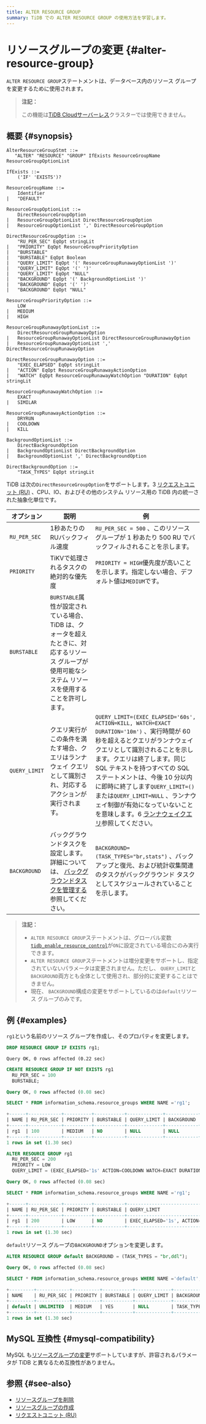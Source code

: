 ```yaml
---
title: ALTER RESOURCE GROUP
summary: TiDB での ALTER RESOURCE GROUP の使用方法を学習します。
---
```


# リソースグループの変更 {#alter-resource-group}

`ALTER RESOURCE GROUP`ステートメントは、データベース内のリソース グループを変更するために使用されます。

> **注記：**
>
> この機能は[TiDB Cloudサーバーレス](https://docs.pingcap.com/tidbcloud/select-cluster-tier#tidb-cloud-serverless)クラスターでは使用できません。

## 概要 {#synopsis}

```ebnf+diagram
AlterResourceGroupStmt ::=
   "ALTER" "RESOURCE" "GROUP" IfExists ResourceGroupName ResourceGroupOptionList

IfExists ::=
    ('IF' 'EXISTS')?

ResourceGroupName ::=
    Identifier
|   "DEFAULT"

ResourceGroupOptionList ::=
    DirectResourceGroupOption
|   ResourceGroupOptionList DirectResourceGroupOption
|   ResourceGroupOptionList ',' DirectResourceGroupOption

DirectResourceGroupOption ::=
    "RU_PER_SEC" EqOpt stringLit
|   "PRIORITY" EqOpt ResourceGroupPriorityOption
|   "BURSTABLE"
|   "BURSTABLE" EqOpt Boolean
|   "QUERY_LIMIT" EqOpt '(' ResourceGroupRunawayOptionList ')'
|   "QUERY_LIMIT" EqOpt '(' ')'
|   "QUERY_LIMIT" EqOpt "NULL"
|   "BACKGROUND" EqOpt '(' BackgroundOptionList ')'
|   "BACKGROUND" EqOpt '(' ')'
|   "BACKGROUND" EqOpt "NULL"

ResourceGroupPriorityOption ::=
    LOW
|   MEDIUM
|   HIGH

ResourceGroupRunawayOptionList ::=
    DirectResourceGroupRunawayOption
|   ResourceGroupRunawayOptionList DirectResourceGroupRunawayOption
|   ResourceGroupRunawayOptionList ',' DirectResourceGroupRunawayOption

DirectResourceGroupRunawayOption ::=
    "EXEC_ELAPSED" EqOpt stringLit
|   "ACTION" EqOpt ResourceGroupRunawayActionOption
|   "WATCH" EqOpt ResourceGroupRunawayWatchOption "DURATION" EqOpt stringLit

ResourceGroupRunawayWatchOption ::=
    EXACT
|   SIMILAR

ResourceGroupRunawayActionOption ::=
    DRYRUN
|   COOLDOWN
|   KILL

BackgroundOptionList ::=
    DirectBackgroundOption
|   BackgroundOptionList DirectBackgroundOption
|   BackgroundOptionList ',' DirectBackgroundOption

DirectBackgroundOption ::=
    "TASK_TYPES" EqOpt stringLit
```

TiDB は次の`DirectResourceGroupOption`をサポートします。3 [リクエストユニット (RU)](/tidb-resource-control.md#what-is-request-unit-ru) 、CPU、IO、およびその他のシステム リソース用の TiDB 内の統一された抽象化単位です。

| オプション         | 説明                                                                                                        | 例                                                                                                                                                                                                                                                                                                                                                                                  |
| ------------- | --------------------------------------------------------------------------------------------------------- | ---------------------------------------------------------------------------------------------------------------------------------------------------------------------------------------------------------------------------------------------------------------------------------------------------------------------------------------------------------------------------------- |
| `RU_PER_SEC`  | 1秒あたりのRUバックフィル速度                                                                                          | `RU_PER_SEC = 500` 、このリソース グループが 1 秒あたり 500 RU でバックフィルされることを示します。                                                                                                                                                                                                                                                                                                                  |
| `PRIORITY`    | TiKVで処理されるタスクの絶対的な優先度                                                                                     | `PRIORITY = HIGH`優先度が高いことを示します。指定しない場合、デフォルト値は`MEDIUM`です。                                                                                                                                                                                                                                                                                                                          |
| `BURSTABLE`   | `BURSTABLE`属性が設定されている場合、TiDB は、クォータを超えたときに、対応するリソース グループが使用可能なシステム リソースを使用することを許可します。                     |                                                                                                                                                                                                                                                                                                                                                                                    |
| `QUERY_LIMIT` | クエリ実行がこの条件を満たす場合、クエリはランナウェイ クエリとして識別され、対応するアクションが実行されます。                                                  | `QUERY_LIMIT=(EXEC_ELAPSED='60s', ACTION=KILL, WATCH=EXACT DURATION='10m')` 、実行時間が 60 秒を超えるとクエリがランナウェイ クエリとして識別されることを示します。クエリは終了します。同じ SQL テキストを持つすべての SQL ステートメントは、今後 10 分以内に即時に終了します`QUERY_LIMIT=()`または`QUERY_LIMIT=NULL` 、ランナウェイ制御が有効になっていないことを意味します。6 [ランナウェイクエリ](/tidb-resource-control.md#manage-queries-that-consume-more-resources-than-expected-runaway-queries)参照してください。 |
| `BACKGROUND`  | バックグラウンドタスクを設定します。詳細については、 [バックグラウンドタスクを管理する](/tidb-resource-control.md#manage-background-tasks)参照してください。 | `BACKGROUND=(TASK_TYPES="br,stats")` 、バックアップと復元、および統計収集関連のタスクがバックグラウンド タスクとしてスケジュールされていることを示します。                                                                                                                                                                                                                                                                                   |

> **注記：**
>
> -   `ALTER RESOURCE GROUP`ステートメントは、グローバル変数[`tidb_enable_resource_control`](/system-variables.md#tidb_enable_resource_control-new-in-v660)が`ON`に設定されている場合にのみ実行できます。
> -   `ALTER RESOURCE GROUP`ステートメントは増分変更をサポートし、指定されていないパラメータは変更されません。ただし、 `QUERY_LIMIT`と`BACKGROUND`両方とも全体として使用され、部分的に変更することはできません。
> -   現在、 `BACKGROUND`構成の変更をサポートしているのは`default`リソース グループのみです。

## 例 {#examples}

`rg1`という名前のリソース グループを作成し、そのプロパティを変更します。

```sql
DROP RESOURCE GROUP IF EXISTS rg1;
```

    Query OK, 0 rows affected (0.22 sec)

```sql
CREATE RESOURCE GROUP IF NOT EXISTS rg1
  RU_PER_SEC = 100
  BURSTABLE;
```

```sql
Query OK, 0 rows affected (0.08 sec)
```

```sql
SELECT * FROM information_schema.resource_groups WHERE NAME ='rg1';
```

```sql
+------+------------+----------+-----------+-------------+------------+
| NAME | RU_PER_SEC | PRIORITY | BURSTABLE | QUERY_LIMIT | BACKGROUND |
+------+------------+----------+-----------+-------------+------------+
| rg1  | 100        | MEDIUM   | NO        | NULL        | NULL       |
+------+------------+----------+-----------+-------------+------------+
1 rows in set (1.30 sec)
```

```sql
ALTER RESOURCE GROUP rg1
  RU_PER_SEC = 200
  PRIORITY = LOW
  QUERY_LIMIT = (EXEC_ELAPSED='1s' ACTION=COOLDOWN WATCH=EXACT DURATION '30s');
```

```sql
Query OK, 0 rows affected (0.08 sec)
```

```sql
SELECT * FROM information_schema.resource_groups WHERE NAME ='rg1';
```

```sql
+------+------------+----------+-----------+----------------------------------------------------------------+------------+
| NAME | RU_PER_SEC | PRIORITY | BURSTABLE | QUERY_LIMIT                                                    | BACKGROUND |
+------+------------+----------+-----------+----------------------------------------------------------------+------------+
| rg1  | 200        | LOW      | NO        | EXEC_ELAPSED='1s', ACTION=COOLDOWN, WATCH=EXACT DURATION='30s' | NULL       |
+------+------------+----------+-----------+----------------------------------------------------------------+------------+
1 rows in set (1.30 sec)
```

`default`リソース グループの`BACKGROUND`オプションを変更します。

```sql
ALTER RESOURCE GROUP default BACKGROUND = (TASK_TYPES = "br,ddl");
```

```sql
Query OK, 0 rows affected (0.08 sec)
```

```sql
SELECT * FROM information_schema.resource_groups WHERE NAME ='default';
```

```sql
+---------+------------+----------+-----------+-------------+---------------------+
| NAME    | RU_PER_SEC | PRIORITY | BURSTABLE | QUERY_LIMIT | BACKGROUND          |
+---------+------------+----------+-----------+-------------+---------------------+
| default | UNLIMITED  | MEDIUM   | YES       | NULL        | TASK_TYPES='br,ddl' |
+---------+------------+----------+-----------+-------------+---------------------+
1 rows in set (1.30 sec)
```

## MySQL 互換性 {#mysql-compatibility}

MySQL も[リソースグループの変更](https://dev.mysql.com/doc/refman/8.0/en/alter-resource-group.html)サポートしていますが、許容されるパラメータが TiDB と異なるため互換性がありません。

## 参照 {#see-also}

-   [リソースグループを削除](/sql-statements/sql-statement-drop-resource-group.md)
-   [リソースグループの作成](/sql-statements/sql-statement-create-resource-group.md)
-   [リクエストユニット (RU)](/tidb-resource-control.md#what-is-request-unit-ru)
